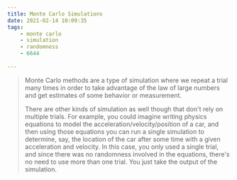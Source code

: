 ```yaml
---
title: Monte Carlo Simulations
date: 2021-02-14 10:09:35
tags:
    - monte carlo
    - simulation
    - randomness
    - 6644
    
---
```


> Monte Carlo methods are a type of simulation where we repeat a trial many times in order to take advantage of the law of large numbers and get estimates of some behavior or measurement.
> 
> There are other kinds of simulation as well though that don't rely on multiple trials. For example, you could imagine writing physics equations to model the acceleration/velocity/position of a car, and then using those equations you can run a single simulation to determine, say, the location of the car after some time with a given acceleration and velocity. In this case, you only used a single trial, and since there was no randomness involved in the equations, there's no need to use more than one trial. You just take the output of the simulation.

